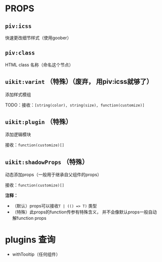 # PROPS

## `piv:icss`

快速更改细节样式（使用goober）

## `piv:class`

HTML class 名称（命名这个节点）

## `uikit:varint` （特殊）（废弃， 用piv:icss就够了）

添加样式模组

TODO：接收：`[string(color), string(size), function(customize)]`

## `uikit:plugin` （特殊）

添加逻辑模块

接收：`function(customize)[]`

## `uikit:shadowProps` （特殊）

动态添加props（一般用于继承自父组件的props）

接收：`function(customize)[]`

**注释：**

- （默认）props可以接收`T | (() => T)` 类型
- （特殊）此props的function传参有特殊含义， 并不会像默认props一般自动解function props

# plugins 查询
- withTooltip（任何组件）